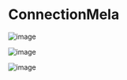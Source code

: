 # ConnectionMela


![image](https://github.com/prathmesh-sananse/Social_Media/assets/113549833/14227a96-ea9a-492b-9b3a-a101bf667940)


![image](https://github.com/prathmesh-sananse/Social_Media/assets/113549833/37a16400-92f2-49bb-9368-b13df12f561d)


![image](https://github.com/prathmesh-sananse/Social_Media/assets/113549833/b7dd8b09-cb5f-49ce-bdfe-929f76b443d6)
